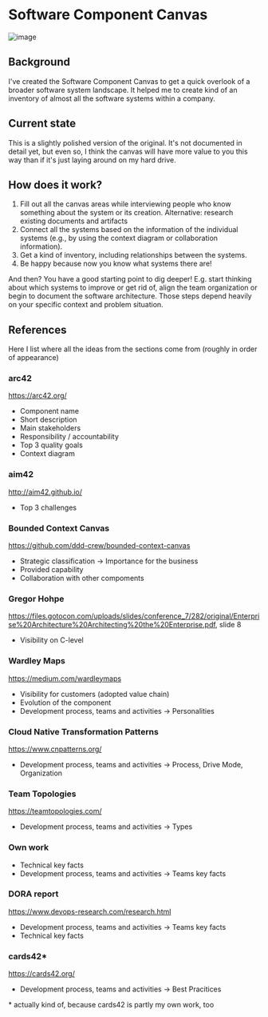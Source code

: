 # Software Component Canvas

![image](https://user-images.githubusercontent.com/1470822/187955517-b88158c8-9587-49a3-afba-b7dbd3639a17.png)


## Background

I've created the Software Component Canvas to get a quick overlook of a broader software system landscape. It helped me to create kind of an inventory of almost all the software systems within a company.

## Current state

This is a slightly polished version of the original. It's not documented in detail yet, but even so, I think the canvas will have more value to you this way than if it's just laying around on my hard drive.

## How does it work?

1. Fill out all the canvas areas while interviewing people who know something about the system or its creation. Alternative: research existing documents and artifacts
2. Connect all the systems based on the information of the individual systems (e.g., by using the context diagram or collaboration information).
3. Get a kind of inventory, including relationships between the systems.
4. Be happy because now you know what systems there are!

And then? You have a good starting point to dig deeper! E.g. start thinking about which systems to improve or get rid of, align the team organization or begin to document the software architecture. Those steps depend heavily on your specific context and problem situation.

## References
Here I list where all the ideas from the sections come from (roughly in order of appearance)

### arc42
https://arc42.org/
- Component name
- Short description
- Main stakeholders
- Responsibility / accountability
- Top 3 quality goals
- Context diagram

### aim42
http://aim42.github.io/
- Top 3 challenges

### Bounded Context Canvas
https://github.com/ddd-crew/bounded-context-canvas
- Strategic classification -> Importance for the business
- Provided capability
- Collaboration with other compoments

### Gregor Hohpe
https://files.gotocon.com/uploads/slides/conference_7/282/original/Enterprise%20Architecture%20Architecting%20the%20Enterprise.pdf, slide 8
- Visibility on C-level

### Wardley Maps
https://medium.com/wardleymaps
- Visibility for customers (adopted value chain)
- Evolution of the component
- Development process, teams and activities -> Personalities

### Cloud Native Transformation Patterns
https://www.cnpatterns.org/
-  Development process, teams and activities -> Process, Drive Mode, Organization

### Team Topologies
https://teamtopologies.com/
- Development process, teams and activities -> Types

### Own work
- Technical key facts
- Development process, teams and activities -> Teams key facts

### DORA report
https://www.devops-research.com/research.html
- Development process, teams and activities -> Teams key facts
- Technical key facts

### cards42* 
https://cards42.org/
- Development process, teams and activities -> Best Pracitices  

\* actually kind of, because cards42 is partly my own work, too


